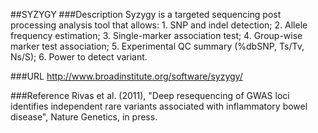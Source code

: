 ##SYZYGY
###Description
Syzygy is a targeted sequencing post processing analysis tool that allows: 1. SNP and indel detection; 2\. Allele frequency estimation; 3. Single-marker association test; 4\. Group-wise marker test association; 5\. Experimental QC summary (%dbSNP, Ts/Tv, Ns/S); 6. Power to detect variant.

###URL
http://www.broadinstitute.org/software/syzygy/

###Reference
Rivas et al. (2011), "Deep resequencing of GWAS loci identifies independent rare variants associated with inflammatory bowel disease", Nature Genetics, in press.


